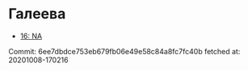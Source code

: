 # Галеева
- [16: NA](16.md)

Commit: 6ee7dbdce753eb679fb06e49e58c84a8fc7fc40b
 fetched at: 20201008-170216
